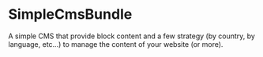 SimpleCmsBundle
===============

A simple CMS that provide block content and a few strategy (by country, by language, etc...) to manage the content of your website (or more).
